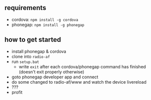 requirements
------------

 - cordova: `npm install -g cordova`
 - phonegap: `npm install -g phonegap`

how to get started
------------------

 - install phonegap & cordova
 - clone into `radio-af`
 - run `setup.bat`
   * write `exit` after each cordova/phonegap command has finished (doesn't exit properly otherwise)
 - goto phonegap developer app and connect
 - do some changed to radio-af/www and watch the device livereload
 - ???
 - profit